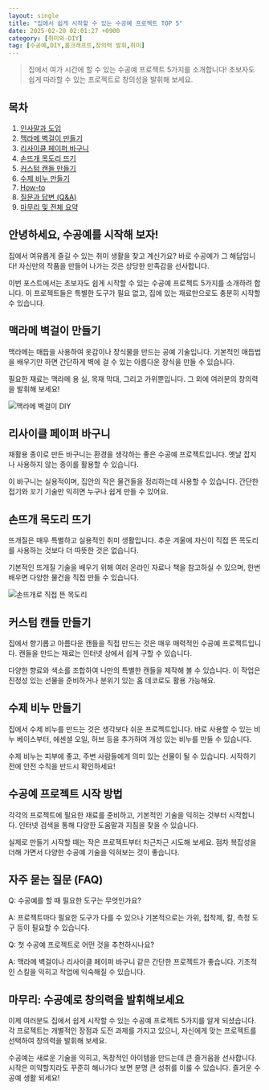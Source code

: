 ```yaml
---
layout: single
title: "집에서 쉽게 시작할 수 있는 수공예 프로젝트 TOP 5"
date: 2025-02-20 02:01:27 +0900
category: [취미와-DIY]
tag: [수공예,DIY,홈크래프트,창의력 발휘,취미]
---
```

  
> 집에서 여가 시간에 할 수 있는 수공예 프로젝트 5가지를 소개합니다! 초보자도 쉽게 따라할 수 있는 프로젝트로 창의성을 발휘해 보세요.

## 목차
1. [인사말과 도입](#인사말과-도입)
2. [맥라메 벽걸이 만들기](#맥라메-벽걸이-만들기)
3. [리사이클 페이퍼 바구니](#리사이클-페이퍼-바구니)
4. [손뜨개 목도리 뜨기](#손뜨개-목도리-뜨기)
5. [커스텀 캔들 만들기](#커스텀-캔들-만들기)
6. [수제 비누 만들기](#수제-비누-만들기)
7. [How-to](#how-to)
8. [질문과 답변 (Q&A)](#질문과-답변-qa)
9. [마무리 및 전체 요약](#마무리-및-전체-요약)

## 안녕하세요, 수공예를 시작해 보자!

집에서 여유롭게 즐길 수 있는 취미 생활을 찾고 계신가요? 바로 수공예가 그 해답입니다! 자신만의 작품을 만들어 나가는 것은 상당한 만족감을 선사합니다.


이번 포스트에서는 초보자도 쉽게 시작할 수 있는 수공예 프로젝트 5가지를 소개하려 합니다. 이 프로젝트들은 특별한 도구가 필요 없고, 집에 있는 재료만으로도 충분히 시작할 수 있습니다.



## 맥라메 벽걸이 만들기

맥라메는 매듭을 사용하여 옷감이나 장식물을 만드는 공예 기술입니다. 기본적인 매듭법을 배우기만 하면 간단하게 벽에 걸 수 있는 아름다운 장식을 만들 수 있습니다.


필요한 재료는 맥라메 용 실, 목재 막대, 그리고 가위뿐입니다. 그 외에 여러분의 창의력을 발휘해 보세요!


![맥라메 벽걸이 DIY](undefined)



## 리사이클 페이퍼 바구니

재활용 종이로 만든 바구니는 환경을 생각하는 좋은 수공예 프로젝트입니다. 옛날 잡지나 사용하지 않는 종이를 활용할 수 있습니다.


이 바구니는 실용적이며, 집안의 작은 물건들을 정리하는데 사용할 수 있습니다. 간단한 접기와 꼬기 기술만 익히면 누구나 쉽게 만들 수 있어요.



## 손뜨개 목도리 뜨기

뜨개질은 매우 특별하고 실용적인 취미 생활입니다. 추운 겨울에 자신이 직접 뜬 목도리를 사용하는 것보다 더 따뜻한 것은 없습니다.


기본적인 뜨개질 기술을 배우기 위해 여러 온라인 자료나 책을 참고하실 수 있으며, 한번 배우면 다양한 물건을 직접 만들 수 있습니다.


![손뜨개로 직접 뜬 목도리](undefined)



## 커스텀 캔들 만들기

집에서 향기롭고 아름다운 캔들을 직접 만드는 것은 매우 매력적인 수공예 프로젝트입니다. 캔들을 만드는 재료는 인터넷 상에서 쉽게 구할 수 있습니다.


다양한 향료와 색소를 조합하여 나만의 특별한 캔들을 제작해 볼 수 있습니다. 이 작업은 진정성 있는 선물을 준비하거나 분위기 있는 홈 데코로도 활용 가능해요.



## 수제 비누 만들기

집에서 수제 비누를 만드는 것은 생각보다 쉬운 프로젝트입니다. 바로 사용할 수 있는 비누 베이스부터, 에센셜 오일, 허브 등을 추가하여 개성 있는 비누를 만들 수 있습니다.


수제 비누는 피부에 좋고, 주변 사람들에게 의미 있는 선물이 될 수 있습니다. 시작하기 전에 안전 수칙을 반드시 확인하세요!



## 수공예 프로젝트 시작 방법

각각의 프로젝트에 필요한 재료를 준비하고, 기본적인 기술을 익히는 것부터 시작합니다. 인터넷 검색을 통해 다양한 도움말과 지침을 찾을 수 있습니다.


실제로 만들기 시작할 때는 작은 프로젝트부터 차근차근 시도해 보세요. 점차 복잡성을 더해 가면서 다양한 수공예 기술을 익혀보는 것이 좋습니다.



## 자주 묻는 질문 (FAQ)

Q: 수공예를 할 때 필요한 도구는 무엇인가요?


A: 프로젝트마다 필요한 도구가 다를 수 있으나 기본적으로는 가위, 접착제, 칼, 측정 도구 등이 필요할 수 있습니다.


Q: 첫 수공예 프로젝트로 어떤 것을 추천하시나요?


A: 맥라메 벽걸이나 리사이클 페이퍼 바구니 같은 간단한 프로젝트가 좋습니다. 기초적인 스킬을 익히고 작업에 익숙해질 수 있습니다.



## 마무리: 수공예로 창의력을 발휘해보세요

이제 여러분도 집에서 쉽게 시작할 수 있는 수공예 프로젝트 5가지를 알게 되셨습니다. 각 프로젝트는 개별적인 장점과 도전 과제를 가지고 있으니, 자신에게 맞는 프로젝트를 선택하여 창의력을 발휘해 보세요.


수공예는 새로운 기술을 익히고, 독창적인 아이템을 만드는데 큰 즐거움을 선사합니다. 시작은 미약할지라도 꾸준히 해나가다 보면 분명 큰 성취를 이룰 수 있습니다. 즐거운 수공예 생활 되세요!

